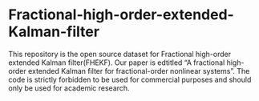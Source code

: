 # Fractional-high-order-extended-Kalman-filter
This repository is the open source dataset for Fractional high-order extended Kalman filter(FHEKF). 
Our paper is edtitled “A fractional high-order extended Kalman filter for fractional-order nonlinear systems”. 
The code is strictly forbidden to be used for commercial purposes and should only be used for academic research.
